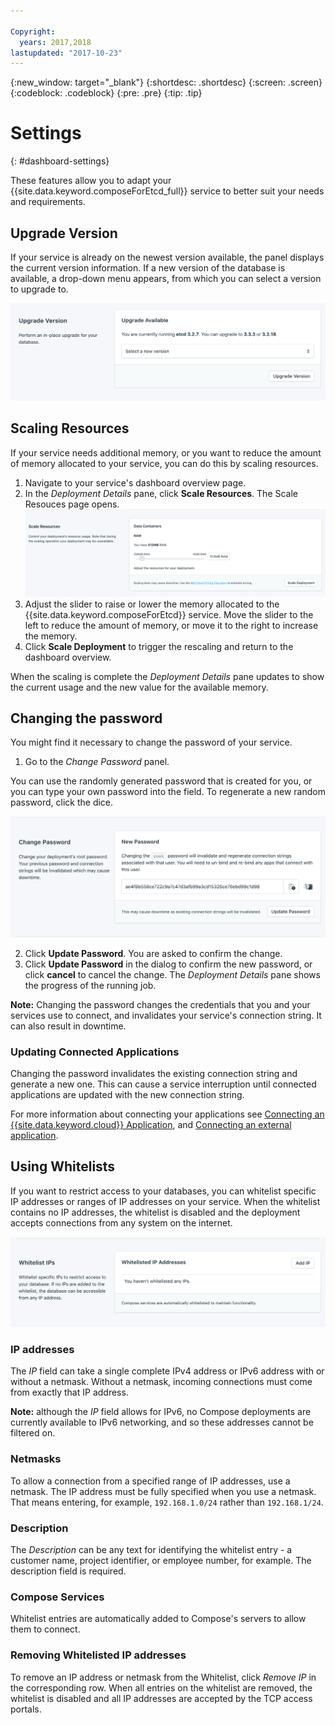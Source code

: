 ```yaml
---

Copyright:
  years: 2017,2018
lastupdated: "2017-10-23"
---
```


{:new_window: target="_blank"}
{:shortdesc: .shortdesc}
{:screen: .screen}
{:codeblock: .codeblock}
{:pre: .pre}
{:tip: .tip}

# Settings
{: #dashboard-settings}

These features allow you to adapt your {{site.data.keyword.composeForEtcd_full}} service to better suit your needs and requirements.

## Upgrade Version

If your service is already on the newest version available, the panel displays the current version information. If a new version of the database is available, a drop-down menu appears, from which you can select a version to upgrade to.

![The Version panel](./images/etcd-version-show.png "The Version panel")


## Scaling Resources

If your service needs additional memory, or you want to reduce the amount of memory allocated to your service, you can do this by scaling resources.

1. Navigate to your service's dashboard overview page.
2. In the _Deployment Details_ pane, click **Scale Resources**. The Scale Resouces page opens.
    ![The Scale Resources page](./images/etcd-scale-show.png "The Scale Resources page")
3. Adjust the slider to raise or lower the memory allocated to the {{site.data.keyword.composeForEtcd}} service. Move the slider to the left to reduce the amount of memory, or move it to the right to increase the memory.
4. Click **Scale Deployment** to trigger the rescaling and return to the dashboard overview. 

When the scaling is complete the _Deployment Details_ pane updates to show the current usage and the new value for the available memory.


## Changing the password

You might find it necessary to change the password of your service.

1. Go to the _Change Password_ panel. 

  You can use the randomly generated password that is created for you, or you can type your own password into the field. To regenerate a new random password, click the dice. 
  
  ![Updating the etcd password](./images/etcd-update-password.png "The automatic password generator")

2. Click **Update Password**. You are asked to confirm the change.
3. Click **Update Password** in the dialog to confirm the new password, or click **cancel** to cancel the change. The _Deployment Details_ pane shows the progress of the running job.

**Note:** Changing the password changes the credentials that you and your services use to connect, and invalidates your service's connection string. It can also result in downtime.

### Updating Connected Applications

Changing the password invalidates the existing connection string and generate a new one. This can cause a service interruption until connected applications are updated with the new connection string.

For more information about connecting your applications see [Connecting an {{site.data.keyword.cloud}} Application](/docs/services/ComposeForEtcd?topic=compose-for-etcd-ibmcloud-cf-app), and [Connecting an external application](/docs/services/ComposeForEtcd?topic=compose-for-etcd-external-app).


## Using Whitelists

If you want to restrict access to your databases, you can whitelist specific IP addresses or ranges of IP addresses on your service. When the whitelist contains no IP addresses, the whitelist is disabled and the deployment accepts connections from any system on the internet.

![Whitelisting IP addresses](./images/etcd-whitelist-show.png "The whitelist fields.")

### IP addresses
The *IP* field can take a single complete IPv4 address or IPv6 address with or without a netmask. Without a netmask, incoming connections must come from exactly that IP address. 

**Note:** although the *IP* field allows for IPv6, no Compose deployments are currently available to IPv6 networking, and so these addresses cannot be filtered on.

### Netmasks

To allow a connection from a specified range of IP addresses, use a netmask. The IP address must be fully specified when you use a netmask. That means entering, for example, `192.168.1.0/24` rather than `192.168.1/24`.

### Description

The *Description* can be any text for identifying the whitelist entry - a customer name, project identifier, or employee number, for example. The description field is required.

### Compose Services
Whitelist entries are automatically added to Compose's servers to allow them to connect.

### Removing Whitelisted IP addresses
To remove an IP address or netmask from the Whitelist, click *Remove IP* in the corresponding row.
When all entries on the whitelist are removed, the whitelist is disabled and all IP addresses are accepted by the TCP access portals.
